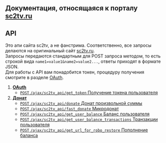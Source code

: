 ## Документация, относящаяся к порталу [sc2tv.ru](http://sc2tv.ru)


API
------

Это апи сайта sc2tv, а не фанстрима. Соответственно, все запросы делаются на оригинальный сайт [sc2tv.ru](http://sc2tv.ru).  
Запросы передаются стандартным для POST запроса методом, то есть строкой вида
`name1=value1&name2=value2...`, ответы приходят в формате JSON.  
Для работы с API вам понадобится токен, процедуру получения смотрите в разделе [OAuth](oauth.md).

1. [**OAuth**](oauth.md)
    - [`POST` `/ajax/sc2tv_api/get_token` Получение токена пользователя](oauth.md#Получение-токена-пользователя)
2. [**Донат**](donate.md)
    - [`POST` `/ajax/sc2tv_api/donate` Донат произвольной суммы](donate.md#Донат-произвольной-суммы)
    - [`POST` `/ajax/sc2tv_api/fast_donate` Микродонат](donate.md#Микродонат)
    - [`POST` `/ajax/sc2tv_api/get_user_balance` Баланс пользователя](donate.md#Баланс-пользователя)
    - [`POST` `/ajax/sc2tv_api/get_user_balance_transactions` Транзакции пользователя](donate.md#Транзакции-пользователя)
    - [`POST` `/ajax/sc2tv_api/get_url_for_robo_restore` Пополнение баланса](donate.md#Пополнение-баланса)